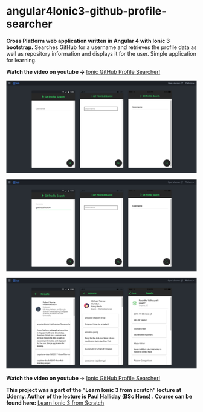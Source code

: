 # angular4Ionic3-github-profile-searcher
**Cross Platform web application written in Angular 4 with Ionic 3 bootstrap.** Searches GitHub for a username and retrieves the profile data as well as repository information and displays it for the user. Simple application for learning. 

**Watch the video on youtube ->** [Ionic GitHub Profile Searcher!](https://youtu.be/UqjNpZ8ZUZA)

![Home Page](https://github.com/GettinDatFoShow/angular4Ionic3-github-profile-searcher/blob/master/project_images/gitprofilesearcher1.png)


![Home Page username](https://github.com/GettinDatFoShow/angular4Ionic3-github-profile-searcher/blob/master/project_images/gitprofilesearcher2.png)



![results page](https://github.com/GettinDatFoShow/angular4Ionic3-github-profile-searcher/blob/master/project_images/gitprofilesearcher3.png)

**Watch the video on youtube ->** [Ionic GitHub Profile Searcher!](https://youtu.be/UqjNpZ8ZUZA)

**This project was a part of the "Learn Ionic 3 from scratch" lecture at Udemy. Author of the lecture is Paul Halliday (BSc Hons) . Course can be found here:** [Learn Ionic 3 from Scratch](https://www.udemy.com/learn-ionic-3-from-scratch/)

